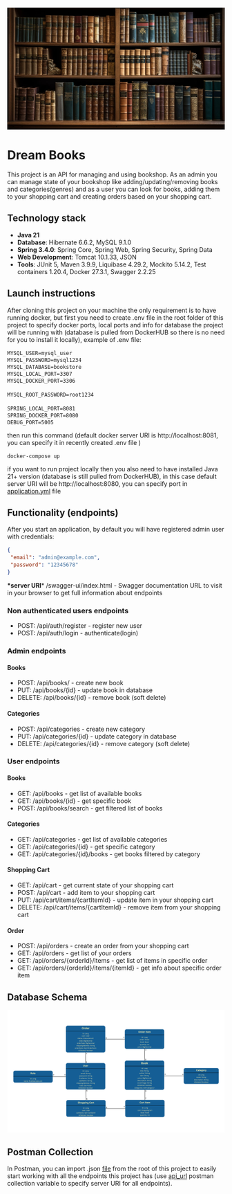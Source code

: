![bookshelf.jpg](src/main/resources/static/bookshelf.jpg)
# Dream Books
This project is an API for managing and using bookshop. 
As an admin you can manage state of your bookshop like adding/updating/removing books 
and categories(genres) and as a user you can look for books, adding them to your shopping cart and 
creating orders based on your shopping cart.

## Technology stack
- **Java 21**
- **Database**: Hibernate 6.6.2, MySQL 9.1.0
- **Spring 3.4.0**: Spring Core, Spring Web, Spring Security, Spring Data
- **Web Development**: Tomcat 10.1.33, JSON
- **Tools**: JUnit 5, Maven 3.9.9, Liquibase 4.29.2, Mockito 5.14.2, Test containers 1.20.4, 
Docker 27.3.1, Swagger 2.2.25

## Launch instructions
After cloning this project on your machine the only requirement is to have running docker,
but first you need to create .env file in the root folder of this project to specify docker ports, 
local ports and info for database the project will be running with (database is pulled from 
DockerHUB so there is no need for you to install it locally), example of .env file: 
```dotenv
MYSQL_USER=mysql_user
MYSQL_PASSWORD=mysql1234
MYSQL_DATABASE=bookstore
MYSQL_LOCAL_PORT=3307
MYSQL_DOCKER_PORT=3306

MYSQL_ROOT_PASSWORD=root1234

SPRING_LOCAL_PORT=8081
SPRING_DOCKER_PORT=8080
DEBUG_PORT=5005
```
then run this command (default docker server URI is http://localhost:8081, you can specify it 
in recently created .env file )
```console
docker-compose up
```
if you want to run project locally then you also need to have installed Java 21+ version 
(database is still pulled from DockerHUB), in this case default server URI will be
http://localhost:8080, you can specify port in 
[application.yml](src/main/resources/application.yml) file

## Functionality (endpoints)
After you start an application, by default you will have registered admin user with credentials:
```json
{
 "email": "admin@example.com",
 "password": "12345678"
}
```

**\*server URI*** /swagger-ui/index.html - Swagger documentation URL to visit in your browser to 
get full information about endpoints
### Non authenticated users endpoints
- POST: /api/auth/register - register new user
- POST: /api/auth/login - authenticate(login)
### Admin endpoints
#### Books
- POST: /api/books/ - create new book
- PUT: /api/books/{id} - update book in database
- DELETE: /api/books/{id} - remove book (soft delete)
#### Categories
- POST: /api/categories - create new category
- PUT: /api/categories/{id} - update category in database
- DELETE: /api/categories/{id} - remove category (soft delete)
### User endpoints
#### Books
- GET: /api/books - get list of available books
- GET: /api/books/{id} - get specific book
- POST: /api/books/search - get filtered list of books
#### Categories
- GET: /api/categories - get list of available categories
- GET: /api/categories/{id} - get specific category
- GET: /api/categories/{id}/books - get books filtered by category
#### Shopping Cart
- GET: /api/cart - get current state of your shopping cart
- POST: /api/cart - add item to your shopping cart
- PUT: /api/cart/items/{cartItemId} - update item in your shopping cart
- DELETE: /api/cart/items/{cartItemId} - remove item from your shopping cart
#### Order
- POST: /api/orders - create an order from your shopping cart
- GET: /api/orders - get list of your orders
- GET: /api/orders/{orderId}/items - get list of items in specific order
- GET: /api/orders/{orderId}/items/{itemId} - get info about specific order item
## Database Schema
![db_schema.png](src/main/resources/static/DB_schema.png)
## Postman Collection
In Postman, you can import .json [file](BookStore.postman_collection.json) from the root of this
project to easily start working with all the endpoints this project has (use [api_url]() postman 
collection variable to specify server URI for all endpoints).